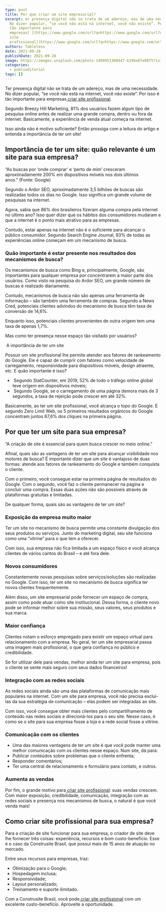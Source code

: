 ```yaml
---
type: post
title: Por que criar um site empresarial?
excerpt: er presença digital não se trata de um adereço, mas de uma necessidade.
  No dizer popular, “se você não está na internet, você não existe”. Por isso é
  tão importante para
  empresas[ ](https://www.google.com/url?q=https://www.google.com/url?q%3Dhttps://www.construsitebrasil.com/%26amp;sa%3DD%26amp;source%3Deditors%26amp;ust%3D1632835668650000%26amp;usg%3DAOvVaw1y4ERum4pk90fLCwmbqC0V&sa=D&source=editors&ust=1632835668666000&usg=AOvVaw32iWhi4cB4jm_Y2N4J0HsI)[criar
  site
  profissional](https://www.google.com/url?q=https://www.google.com/url?q%3Dhttps://www.construsitebrasil.com/%26amp;sa%3DD%26amp;source%3Deditors%26amp;ust%3D1632835668651000%26amp;usg%3DAOvVaw2I26AhQrUiXiA7g06tOCn6&sa=D&source=editors&ust=1632835668666000&usg=AOvVaw3diESZHJ8shYAy0vauvCr5).
authors: Tableless
date: 2021-09-28
publishDate: 2021-09-28
image: https://images.unsplash.com/photo-1499951360447-b19be8fe80f5?ixid=MnwxMjA3fDB8MHxwaG90by1wYWdlfHx8fGVufDB8fHx8&ixlib=rb-1.2.1&auto=format&fit=crop&w=1740&q=80
categories:
  - publieditorial
tags: []
---
```



Ter presença digital não se trata de um adereço, mas de uma necessidade. No dizer popular, “se você não está na internet, você não existe”. Por isso é tão importante para empresas[ ](https://www.google.com/url?q=https://www.google.com/url?q%3Dhttps://www.construsitebrasil.com/%26amp;sa%3DD%26amp;source%3Deditors%26amp;ust%3D1632835668650000%26amp;usg%3DAOvVaw1y4ERum4pk90fLCwmbqC0V&sa=D&source=editors&ust=1632835668666000&usg=AOvVaw32iWhi4cB4jm_Y2N4J0HsI)[criar site profissional](https://www.google.com/url?q=https://www.google.com/url?q%3Dhttps://www.construsitebrasil.com/%26amp;sa%3DD%26amp;source%3Deditors%26amp;ust%3D1632835668651000%26amp;usg%3DAOvVaw2I26AhQrUiXiA7g06tOCn6&sa=D&source=editors&ust=1632835668666000&usg=AOvVaw3diESZHJ8shYAy0vauvCr5).

Segundo Breezy Hill Marketing, 81% dos usuários fazem algum tipo de pesquisa online antes de realizar uma grande compra, dentro ou fora da internet. Basicamente, a experiência de venda atual começa na internet.

Isso ainda não é motivo suficiente? Então prossiga com a leitura do artigo e entenda a importância de ter um site!

## Importância de ter um site: quão relevante é um site para sua empresa?

“As buscas por ‘onde comprar’ e ‘perto de mim’ cresceram aproximadamente 200% em dispositivos móveis nos dois últimos anos.” (Fonte: Google)

Segundo o Ardor SEO, aproximadamente 3,5 bilhões de buscas são realizadas todos os dias no Google. Isso significa um grande volume de pesquisas na internet.

Agora, sabia que 86% dos brasileiros fizeram alguma compra pela internet no último ano? Isso quer dizer que os hábitos dos consumidores mudaram e que a internet é o ponto mais atrativo para as empresas.

Contudo, estar apenas na internet não é o suficiente para alcançar o público consumidor. Segundo Search Engine Journal, 93% de todas as experiências online começam em um mecanismo de busca.

### Quão importante é estar presente nos resultados dos mecanismos de busca?

Os mecanismos de busca como Bing e, principalmente, Google, são importantes para qualquer empresa por concentrarem a maior parte dos usuários. Como visto na pesquisa do Ardor SEO, um grande número de buscas é realizado diariamente.

Contudo, mecanismos de busca não são apenas uma ferramenta de informação – são também uma ferramenta de compras. Segundo a News Cred, potenciais clientes advindos do mecanismo de busca têm taxa de conversão de 14,6%.

Enquanto isso, potenciais clientes provenientes de outra origem tem uma taxa de apenas 1,7%.

Mas como ter presença nesse espaço tão visitado por usuários?

 A importância de ter um site

Possuir um site profissional lhe permite atender aos fatores de rankeamento do Google. Ele é capaz de cumprir com fatores como velocidade de carregamento, responsividade para dispositivos móveis, design atraente, etc. E quão importante é isso?

*  Segundo StatCounter, em 2019, 52% de todo o tráfego online global teve origem em dispositivos móveis;
*  Segundo Google, se o carregamento de uma página demora mais de 3 segundos, a taxa de rejeição pode crescer em até 32%.

Basicamente, ao ter um site profissional, você alcança o topo do Google. E segundo Zero Limit Web, os 5 primeiros resultados orgânicos do Google concentram juntos 67,6% dos cliques na primeira página.

## Por que ter um site para sua empresa?

“A criação de site é essencial para quem busca crescer no meio online.”

Afinal, quais são as vantagens de ter um site para alcançar visibilidade nos motores de busca? É importante dizer que um site é vantajoso de duas formas: atende aos fatores de rankeamento do Google e também conquista o cliente.

Com o primeiro, você consegue estar na primeira página de resultados do Google. Com o segundo, você faz o cliente permanecer na página e concluir uma compra. Essas duas ações não são possíveis através de plataformas gratuitas e limitadas.

De qualquer forma, quais são as vantagens de ter um site?

### Exposição da empresa muito maior

Ter um site no mecanismo de busca permite uma constante divulgação dos seus produtos ou serviços. Junto do marketing digital, seu site funciona como uma “vitrine” para o que tem a oferecer.

Com isso, sua empresa não fica limitada a um espaço físico e você alcança clientes de vários cantos do Brasil – e até fora dele.

### Novos consumidores

Constantemente novas pesquisas sobre serviços/soluções são realizadas no Google. Com isso, ter um site no mecanismo de busca significa ter novos clientes frequentemente.

Além disso, um site empresarial pode fornecer um espaço de compra, assim como pode atuar como site institucional. Dessa forma, o cliente novo pode se informar melhor sobre sua missão, seus valores, seus produtos e sua marca.

### Maior confiança

Clientes notam o esforço empregado para existir um espaço virtual para relacionamento com a empresa. No geral, ter um site empresarial passa uma imagem mais profissional, o que gera confiança no público e credibilidade.

Se for utilizar dele para vendas, melhor ainda ter um site para empresa, pois o cliente se sente mais seguro com seus dados financeiros!

### Integração com as redes sociais

As redes sociais ainda são uma das plataformas de comunicação mais populares na internet. Com um site para empresa, você não precisa excluí-las da sua estratégia de comunicação – elas podem ser integradas ao site.

Com isso, você consegue obter mais clientes pelo compartilhamento de conteúdo nas redes sociais e direcioná-los para o seu site. Nesse caso, é como se o site para sua empresa fosse a loja e a rede social fosse a vitrine.

### Comunicação com os clientes

* Uma das maiores vantagens de ter um site é que você pode manter uma melhor comunicação com os clientes nesse espaço. Num site, dá para:
* Publicar conteúdos sobre problemas que o cliente enfrenta;
* Responder comentários;
* Ter uma central de relacionamento e formulário para contato, e outros.

### Aumenta as vendas

Por fim, o grande motivo para[ ](https://www.google.com/url?q=https://www.google.com/url?q%3Dhttps://www.construsitebrasil.com/%26amp;sa%3DD%26amp;source%3Deditors%26amp;ust%3D1632835668656000%26amp;usg%3DAOvVaw0FoI-VGFyRHEgCzAUZmwkF&sa=D&source=editors&ust=1632835668668000&usg=AOvVaw2UAx-R_3DzLGPKyRczrgnH)[criar site profissional](https://www.google.com/url?q=https://www.google.com/url?q%3Dhttps://www.construsitebrasil.com/%26amp;sa%3DD%26amp;source%3Deditors%26amp;ust%3D1632835668656000%26amp;usg%3DAOvVaw0FoI-VGFyRHEgCzAUZmwkF&sa=D&source=editors&ust=1632835668668000&usg=AOvVaw2UAx-R_3DzLGPKyRczrgnH): suas vendas crescem. Com maior exposição, credibilidade, comunicação, integração com as redes sociais e presença nos mecanismos de busca, o natural é que você venda mais!

## Como criar site profissional para sua empresa?

Para a criação de site funcionar para sua empresa, o criador de site deve lhe fornecer três coisas: experiência, recursos e bom custo-benefício. Esse é o caso da Construsite Brasil, que possui mais de 15 anos de atuação no mercado.

Entre seus recursos para empresas, traz:

* Otimização para o Google;
* Hospedagem inclusa;
* Responsividade;
* Layout personalizado;
* Treinamento e suporte ilimitado.

Com a Construsite Brasil, você pode[ ](https://www.google.com/url?q=https://www.google.com/url?q%3Dhttps://www.construsitebrasil.com/%26amp;sa%3DD%26amp;source%3Deditors%26amp;ust%3D1632835668658000%26amp;usg%3DAOvVaw18WbzaNYwbbAIohWK8Rg44&sa=D&source=editors&ust=1632835668668000&usg=AOvVaw2j1SBn1YkBGoVgPJStXb21)[criar site profissional](https://www.google.com/url?q=https://www.google.com/url?q%3Dhttps://www.construsitebrasil.com/%26amp;sa%3DD%26amp;source%3Deditors%26amp;ust%3D1632835668658000%26amp;usg%3DAOvVaw18WbzaNYwbbAIohWK8Rg44&sa=D&source=editors&ust=1632835668668000&usg=AOvVaw2j1SBn1YkBGoVgPJStXb21) com um excelente custo-benefício. Aproveite a oportunidade.